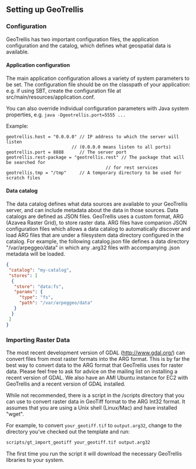 ## Setting up GeoTrellis 

### Configuration
GeoTrellis has two important configuration files, the application
configuration and the catalog, which defines what geospatial data
is available.

#### Application configuration

The main application configuration allows a variety of system parameters to be set.
The configuration file should be on the classpath of your application: e.g. if using
SBT, create the configuration file at src/main/resources/application.conf.

You can also override individual configuration parameters with Java system properties, e.g.
``java -Dgeotrellis.port=5555 ...``

Example:

```
geotrellis.host = "0.0.0.0" // IP address to which the server will listen
                         // (0.0.0.0 means listen to all ports)
geotrellis.port = 8888      // The server port 
geotrellis.rest-package = "geotrellis.rest" // The package that will be searched for
                                      // for rest services
geotrellis.tmp = "/tmp"     // A temporary directory to be used for scratch files
```

#### Data catalog

The data catalog defines what data sources are available to your GeoTrellis server, and
can include metadata about the data in those sources.  Data catalogs are defined as JSON files.  GeoTrellis uses a custom format, ARG (Azavea Raster Grid), to store raster data.  ARG files have companion JSON configuration files which allows a data catalog to automatically
discover and load ARG files that are under a filesystem data directory configured in the
catalog.  For example, the following catalog.json file defines a data directory "/var/arpeggeo/data" in which any .arg32 files with accompanying .json metadata will be loaded.

```json
{
 "catalog": "my-catalog",
 "stores": [
  {
   "store": "data:fs",
   "params": {
     "type": "fs",
     "path": "/var/arpeggeo/data"
   }
  }
 ]
}
```

### Importing Raster Data

The most recent development version of GDAL (http://www.gdal.org/) can convert files from most raster formats into the
ARG format.  This is by far the best way to convert data to the ARG format that GeoTrellis uses for raster data.  Please feel
free to ask for advice on the mailing list on installing a recent version of GDAL.  We also have an AMI Ubuntu instance for EC2
with GeoTrellis and a recent version of GDAL installed. 

While not recommended, there is a script in the /scripts directory that you can use to convert raster data in
GeoTiff format to the ARG Int32 format.  It assumes that you are using a Unix shell (Linux/Mac) and have installed "wget".

For example, to convert ```your_geotiff.tif``` to ```output.arg32```, change to the
directory you've checked out the template and run:

```bash
scripts/gt_import_geotiff your_geotiff.tif output.arg32
```

The first time you run the script it will download the necessary GeoTrellis libraries to your
system.

